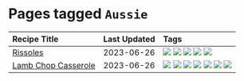 # Pages tagged `Aussie`

|Recipe Title|Last Updated|Tags
|:---|:---|:---|
|[Rissoles](../recipes/rissoles.md)|2023-06-26|[![](https://img.shields.io/badge/tag-Aussie-9ab3df)](../tags/Aussie.md) [![](https://img.shields.io/badge/tag-beef-e2596)](../tags/beef.md) [![](https://img.shields.io/badge/tag-easy-f1d19f)](../tags/easy.md) [![](https://img.shields.io/badge/tag-family-f05668)](../tags/family.md) [![](https://img.shields.io/badge/tag-fried-1d5152)](../tags/fried.md)|
|[Lamb Chop Casserole](../recipes/lambchopcasserole.md)|2023-06-26|[![](https://img.shields.io/badge/tag-Aussie-9ab3df)](../tags/Aussie.md) [![](https://img.shields.io/badge/tag-baked-5c1fef)](../tags/baked.md) [![](https://img.shields.io/badge/tag-battered-1433c8)](../tags/battered.md) [![](https://img.shields.io/badge/tag-casserole-6685b7)](../tags/casserole.md) [![](https://img.shields.io/badge/tag-family-f05668)](../tags/family.md) [![](https://img.shields.io/badge/tag-fried-1d5152)](../tags/fried.md) [![](https://img.shields.io/badge/tag-lamb-af803c)](../tags/lamb.md)|